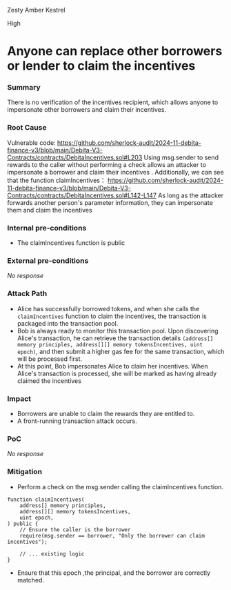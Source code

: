 Zesty Amber Kestrel

High

# Anyone can replace other borrowers or lender to claim the incentives

### Summary

There is no verification of the incentives recipient, which allows anyone to impersonate other borrowers and claim their incentives.


### Root Cause

Vulnerable code:
https://github.com/sherlock-audit/2024-11-debita-finance-v3/blob/main/Debita-V3-Contracts/contracts/DebitaIncentives.sol#L203
Using msg.sender to send rewards to the caller without performing a check allows an attacker to impersonate a borrower and claim their  incentives . Additionally, we can see that the function claimIncentives：
https://github.com/sherlock-audit/2024-11-debita-finance-v3/blob/main/Debita-V3-Contracts/contracts/DebitaIncentives.sol#L142-L147
As long as the attacker forwards another person's parameter information, they can impersonate them and claim the  incentives

### Internal pre-conditions

- The claimIncentives function is public


### External pre-conditions

_No response_

### Attack Path

- Alice has successfully borrowed tokens, and when she calls the `claimIncentives` function to claim the   incentives, the transaction is packaged into the transaction pool.
- Bob is always ready to monitor this transaction pool. Upon discovering Alice's transaction, he can retrieve the transaction details `(address[] memory principles, address[][] memory tokensIncentives, uint epoch)`, and then submit a higher gas fee for the same transaction, which will be processed first.
- At this point, Bob impersonates Alice to claim her incentives. When Alice's transaction is processed, she will be marked as having already claimed the  incentives

### Impact

- Borrowers are unable to claim the rewards they are entitled to.
- A front-running transaction attack occurs.

### PoC

_No response_

### Mitigation

- Perform a check on the msg.sender calling the claimIncentives function.
```solidity
function claimIncentives(
    address[] memory principles,
    address[][] memory tokensIncentives,
    uint epoch,
) public {
    // Ensure the caller is the borrower
    require(msg.sender == borrower, "Only the borrower can claim incentives");

    // ... existing logic
}

```
- Ensure that this epoch ,the principal, and the borrower are correctly matched.